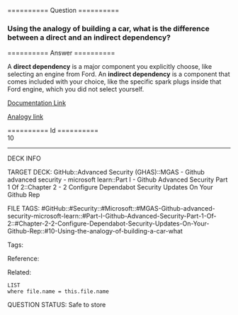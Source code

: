 ========== Question ==========  

### Using the analogy of building a car, what is the difference between a direct and an indirect dependency?  

========== Answer ==========  

A **direct dependency** is a major component you explicitly choose, like selecting an engine from Ford. An **indirect dependency** is a component that comes included with your choice, like the specific spark plugs inside that Ford engine, which you did not select yourself.

[Documentation Link](https://learn.microsoft.com/en-us/training/modules/configure-dependabot-security-updates-on-github-repo/2-manage-your-dependencies-github)

[Analogy link](https://github.com/envico801/GitHub-Advanced-Security/tree/main/GH-500T00%20Course/1-github-advanced-security-part-1-of-2/1-2-configure-dependabot-security-updates-on-your-github-repo)

========== Id ==========  
10

---

DECK INFO

TARGET DECK: GitHub::Advanced Security (GHAS)::MGAS - Github advanced security - microsoft learn::Part I - Github Advanced Security Part 1 Of 2::Chapter 2 - 2 Configure Dependabot Security Updates On Your Github Rep

FILE TAGS: #GitHub::#Security::#Microsoft::#MGAS-Github-advanced-security-microsoft-learn::#Part-I-Github-Advanced-Security-Part-1-Of-2::#Chapter-2-2-Configure-Dependabot-Security-Updates-On-Your-Github-Rep::#10-Using-the-analogy-of-building-a-car-what

Tags:

Reference:

Related:

```dataview
LIST
where file.name = this.file.name
```

QUESTION STATUS: Safe to store
